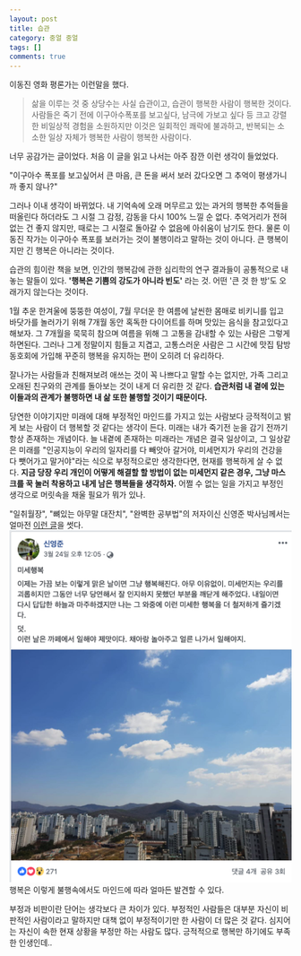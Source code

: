 ```yaml
---
layout: post
title: 습관
category: 중얼 중얼
tags: []
comments: true
---
```


이동진 영화 평론가는 이런말을 했다.

> 삶을 이루는 것 중 상당수는 사실 습관이고, 습관이 행복한 사람이 행복한 것이다.
> 사람들은 죽기 전에 이구아수폭포를 보고싶다, 남극에 가보고 싶다 등 크고 강렬한 비일상적 경험을 소원하지만 이것은 일회적인 쾌락에 불과하고, 반복되는 소소한 일상 자체가 행복한 사람이 행복한 사람이다.

너무 공감가는 글이었다. 처음 이 글을 읽고 나서는 아주 잠깐 이런 생각이 들었었다.

"이구아수 폭포를 보고싶어서 큰 마음, 큰 돈을 써서 보러 갔다오면 그 추억이 평생가니까 좋지 않나?"

그러나 이내 생각이 바뀌었다. 내 기억속에 오래 머무르고 있는 과거의 행복한 추억들을 떠올린다 하더라도 그 시절 그 감정, 감동을 다시 100% 느낄 순 없다. 추억거리가 전혀 없는 건 좋지 않지만, 때로는 그 시절로 돌아갈 수 없음에 아쉬움이 남기도 한다. 물론 이동진 작가는 이구아수 폭포를 보러가는 것이 불행이라고 말하는 것이 아니다. 큰 행복이지만 긴 행복은 아니라는 것이다.

습관의 힘이란 책을 보면, 인간의 행복감에 관한 심리학의 연구 결과들이 공통적으로 내놓는 말들이 있다. **'행복은 기쁨의 강도가 아니라 빈도'** 라는 것. 어떤 '큰 것 한 방'도 오래가지 않는다는 것이다.

1월 추운 한겨울에 뚱뚱한 여성이, 7월 무더운 한 여름에 날씬한 몸매로 비키니를 입고 바닷가를 놀러가기 위해 7개월 동안 혹독한 다이어트를 하며 맛있는 음식을 참고있다고 해보자. 그 7개월을 묵묵히 참으며 여름을 위해 그 고통을 감내할 수 있는 사람은 그렇게 하면된다. 그러나 그게 정말이지 힘들고 지겹고, 고통스러운 사람은 그 시간에 맛집 탐방 동호회에 가입해 꾸준히 행복을 유지하는 편이 오히려 더 유리하다.

잘나가는 사람들과 친해져보려 애쓰는 것이 꼭 나쁘다고 말할 수는 없지만, 가족 그리고 오래된 친구와의 관계를 돌아보는 것이 내게 더 유리한 것 같다. **습관처럼 내 곁에 있는 이들과의 관계가 불행하면 내 삶 또한 불행할 것이기 때문이다.**

당연한 이야기지만 미래에 대해 부정적인 마인드를 가지고 있는 사람보다 긍적적이고 밝게 보는 사람이 더 행복할 것 같다는 생각이 든다. 미래는 내가 죽기전 눈을 감기 전까기 항상 존재하는 개념이다. 늘 내곁에 존재하는 미래라는 개념은 결국 일상이고, 그 일상같은 미래를 "인공지능이 우리의 일자리를 다 빼앗아 갈거야, 미세먼지가 우리의 건강을 다 뺏어가고 말거야"라는 식으로 부정적으로만 생각한다면, 현재를 행복하게 살 수 없다. **지금 당장 우리 개인이 어떻게 해결할 할 방법이 없는 미세먼지 같은 경우, 그냥 마스크를 꾹 눌러 착용하고 내게 남은 행복들을 생각하자.** 어쩔 수 없는 일을 가지고 부정인 생각으로 머릿속을 채울 필요가 뭐가 있나.

"일취월장", "뼈있는 아무말 대잔치", "완벽한 공부법"의 저자이신 신영준 박사님께서는 얼마전 [이런 글](https://www.facebook.com/dr.yj.shin)을 썻다.
![미세행복](/public/img/blabla/habbit1.png)
행복은 이렇게 불행속에서도 마인드에 따라 얼마든 발견할 수 있다.

부정과 비판이란 단어는 생각보다 큰 차이가 있다. 부정적인 사람들은 대부분 자신이 비판적인 사람이라고 말하지만 대책 없이 부정적이기만 한 사람이 더 많은 것 같다. 심지어는 자신이 속한 현재 상황을 부정만 하는 사람도 많다. 긍적적으로 행복만 하기에도 부족한 인생인데..
